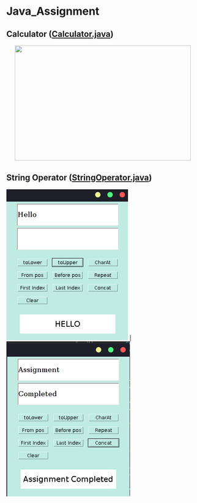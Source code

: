 # Java_Assignment

## Calculator ([Calculator.java](https://github.com/avi-01/Java_Assignment/blob/master/Calculator/Calculator.java))
<p align="center">
  <img width="460" height="300" src="http://www.fillmurray.com/460/300">
</p>


## String Operator ([StringOperator.java](https://github.com/avi-01/Java_Assignment/blob/master/String%20Operator/StringOperator.java))

![toUpper operation](https://github.com/avi-01/Java_Assignment/blob/master/String%20Operator/1.png?raw=true)     |           ![concat operation](https://github.com/avi-01/Java_Assignment/blob/master/String%20Operator/2.png?raw=true)
